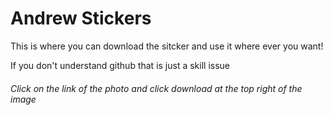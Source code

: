 # Andrew Stickers
This is where you can download the sitcker and use it where ever you want!

If you don't understand github that is just a skill issue
###### Click on the link of the photo and click download at the top right of the image
